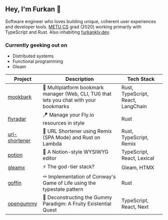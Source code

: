 ## Hey, I'm Furkan 👾

Software engineer who loves building unique, coherent user experiences and developer tools. [METU CS](https://ceng.metu.edu.tr/) grad (2020) working primarily with TypeScript and Rust. Also inhabiting [furkankly.dev](https://furkankly.dev).

### Currently geeking out on

- Distributed systems
- Functional programming
- Gleam

| Project                                                     | Description                                                                              | Tech Stack                         |
| ----------------------------------------------------------- | ---------------------------------------------------------------------------------------- | ---------------------------------- |
| [mookbark](https://github.com/furkankly/mookbark)           | 🔖 Multiplatform bookmark manager (Web, CLI, TUI) that lets you chat with your bookmarks | Rust, TypeScript, React, LangChain |
| [flyradar](https://github.com/furkankly/flyradar)           | 🪁 Manage your Fly.io resources in style                                                 | Rust                               |
| [url-shortener](https://github.com/furkankly/url-shortener) | 📎 URL Shortener using Remix (SPA Mode) and Rust on Lambda                               | Rust, TypeScript, Remix            |
| [potion](https://github.com/furkankly/potion)               | 🔮 A Notion-style WYSIWYG editor                                                         | TypeScript, React, Lexical         |
| [gleamx](https://github.com/furkankly/gleamx)               | ⚡ The god-tier stack?                                                                   | Gleam, HTMX                        |
| [goffin](https://github.com/furkankly/goffin)               | ⚰️ Implementation of Conway's Game of Life using the typestate pattern                   | Rust                               |
| [opengummy](https://github.com/furkankly/opengummy)         | 🍬 Deconstructing the Gummy Paradigm: A Fruity Existential Quest                         | TypeScript, React, Next            |
